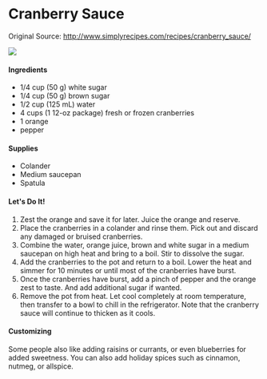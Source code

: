 # Cranberry Sauce

Original Source: http://www.simplyrecipes.com/recipes/cranberry_sauce/

<img src="http://www.simplyrecipes.com/wp-content/uploads/2005/12/cranberry-sauce-600-dm.jpg" />

#### Ingredients

* 1/4 cup (50 g) white sugar
* 1/4 cup (50 g) brown sugar
* 1/2 cup (125 mL) water
* 4 cups (1 12-oz package) fresh or frozen cranberries
* 1 orange
* pepper

#### Supplies

* Colander
* Medium saucepan
* Spatula

#### Let's Do It!

1. Zest the orange and save it for later. Juice the orange and reserve.
1. Place the cranberries in a colander and rinse them. Pick out and discard any damaged or bruised cranberries.
1. Combine the water, orange juice, brown and white sugar in a medium saucepan on high heat and bring to a boil. Stir to dissolve the sugar.
1. Add the cranberries to the pot and return to a boil. Lower the heat and simmer for 10 minutes or until most of the cranberries have burst.
1. Once the cranberries have burst, add a pinch of pepper and the orange zest to taste. And add additional sugar if wanted.
1. Remove the pot from heat. Let cool completely at room temperature, then transfer to a bowl to chill in the refrigerator. Note that the cranberry sauce will continue to thicken as it cools.

#### Customizing

Some people also like adding raisins or currants, or even blueberries for added sweetness. You can also add holiday spices such as cinnamon, nutmeg, or allspice.
